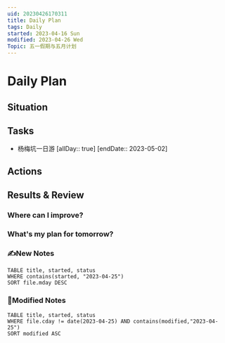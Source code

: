 ```yaml
---
uid: 20230426170311
title: Daily Plan
tags: Daily
started: 2023-04-16 Sun
modified: 2023-04-26 Wed
Topic: 五一假期与五月计划
---
```

# Daily Plan
## Situation

## Tasks
-  杨梅坑一日游 [allDay:: true]  [endDate:: 2023-05-02]

## Actions

## Results & Review
### Where can I improve?
### What's my plan for tomorrow?

### ✍️New Notes

```dataview
TABLE title, started, status
WHERE contains(started, "2023-04-25")
SORT file.mday DESC
```

### 📝Modified Notes

```dataview
TABLE title, started, status
WHERE file.cday != date(2023-04-25) AND contains(modified,"2023-04-25")
SORT modified ASC
```


